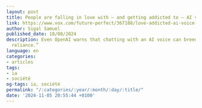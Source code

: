 ```yaml
---
layout: post
title: People are falling in love with — and getting addicted to — AI voices
link: https://www.vox.com/future-perfect/367188/love-addicted-ai-voice-human-gpt4-emotion
author: Sigal Samuel
published_date: 18/08/2024
description: Even OpenAI warns that chatting with an AI voice can breed “emotional
  reliance.”
language: en
categories:
- articles
tags:
- ia
- société
og-tags: ia, société
permalink: "/:categories/:year/:month/:day/:title/"
date: '2024-11-05 20:55:44 +0100'
---
```

